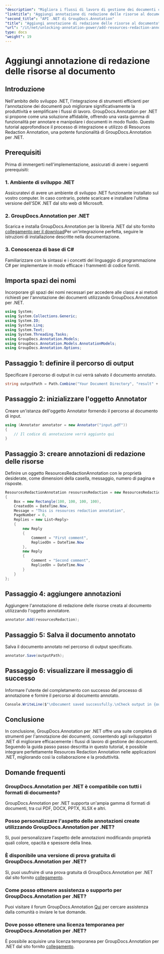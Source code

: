 ```yaml
---
"description": "Migliora i flussi di lavoro di gestione dei documenti con GroupDocs.Annotation per .NET. Integra perfettamente Resources Redaction Annotation nel tuo .NET per una maggiore efficienza."
"linktitle": "Aggiungi annotazione di redazione delle risorse al documento"
"second_title": "API .NET di GroupDocs.Annotation"
"title": "Aggiungi annotazione di redazione delle risorse al documento"
"url": "/it/net/unlocking-annotation-power/add-resources-redaction-annotation/"
type: docs
"weight": 19
---
```


# Aggiungi annotazione di redazione delle risorse al documento

## Introduzione
Nell'ambito dello sviluppo .NET, l'integrazione di strumenti efficienti per l'annotazione dei documenti può migliorare significativamente la produttività e semplificare i flussi di lavoro. GroupDocs.Annotation per .NET si propone come una soluzione affidabile, offrendo una vasta gamma di funzionalità per annotare e manipolare i documenti in modo fluido. Questo tutorial approfondisce il processo di integrazione e utilizzo di Resources Redaction Annotation, una potente funzionalità di GroupDocs.Annotation per .NET.
## Prerequisiti
Prima di immergerti nell'implementazione, assicurati di avere i seguenti prerequisiti:
### 1. Ambiente di sviluppo .NET
Assicuratevi di avere un ambiente di sviluppo .NET funzionante installato sul vostro computer. In caso contrario, potete scaricare e installare l'ultima versione dell'SDK .NET dal sito web di Microsoft.
### 2. GroupDocs.Annotation per .NET
Scarica e installa GroupDocs.Annotation per la libreria .NET dal sito fornito [collegamento per il download](https://releases.groupdocs.com/annotation/net/)Per un'integrazione perfetta, seguire le istruzioni di installazione descritte nella documentazione.
### 3. Conoscenza di base di C#
Familiarizzare con la sintassi e i concetti del linguaggio di programmazione C# per implementare in modo efficace i frammenti di codice forniti.

## Importa spazi dei nomi
Incorporare gli spazi dei nomi necessari per accedere alle classi e ai metodi richiesti per l'annotazione dei documenti utilizzando GroupDocs.Annotation per .NET.

```csharp
using System;
using System.Collections.Generic;
using System.IO;
using System.Linq;
using System.Text;
using System.Threading.Tasks;
using GroupDocs.Annotation.Models;
using GroupDocs.Annotation.Models.AnnotationModels;
using GroupDocs.Annotation.Options;
```
## Passaggio 1: definire il percorso di output
Specificare il percorso di output in cui verrà salvato il documento annotato.
```csharp
string outputPath = Path.Combine("Your Document Directory", "result" + Path.GetExtension("input.pdf"));
```
## Passaggio 2: inizializzare l'oggetto Annotator
Creare un'istanza dell'oggetto Annotator fornendo il percorso al documento di input.
```csharp
using (Annotator annotator = new Annotator("input.pdf"))
{
    // Il codice di annotazione verrà aggiunto qui
}
```
## Passaggio 3: creare annotazioni di redazione delle risorse
Definire un oggetto ResourcesRedactionAnnotation con le proprietà desiderate, come dimensioni della casella, messaggio, numero di pagina e risposte.
```csharp
ResourcesRedactionAnnotation resourcesRedaction = new ResourcesRedactionAnnotation
{
    Box = new Rectangle(100, 100, 100, 100),
    CreatedOn = DateTime.Now,
    Message = "This is resources redaction annotation",
    PageNumber = 0,
    Replies = new List<Reply>
    {
        new Reply
        {
            Comment = "First comment",
            RepliedOn = DateTime.Now
        },
        new Reply
        {
            Comment = "Second comment",
            RepliedOn = DateTime.Now
        }
    }
};
```
## Passaggio 4: aggiungere annotazioni
Aggiungere l'annotazione di redazione delle risorse creata al documento utilizzando l'oggetto annotatore.
```csharp
annotator.Add(resourcesRedaction);
```
## Passaggio 5: Salva il documento annotato
Salva il documento annotato nel percorso di output specificato.
```csharp
annotator.Save(outputPath);
```
## Passaggio 6: visualizzare il messaggio di successo
Informare l'utente del completamento con successo del processo di annotazione e fornire il percorso al documento annotato.
```csharp
Console.WriteLine($"\nDocument saved successfully.\nCheck output in {outputPath}.");
```

## Conclusione
In conclusione, GroupDocs.Annotation per .NET offre una suite completa di strumenti per l'annotazione dei documenti, consentendo agli sviluppatori .NET di migliorare efficacemente i flussi di lavoro di gestione dei documenti. Seguendo la guida passo passo descritta in questo tutorial, è possibile integrare perfettamente Resources Redaction Annotation nelle applicazioni .NET, migliorando così la collaborazione e la produttività.
## Domande frequenti
### GroupDocs.Annotation per .NET è compatibile con tutti i formati di documento?
GroupDocs.Annotation per .NET supporta un'ampia gamma di formati di documenti, tra cui PDF, DOCX, PPTX, XLSX e altri.
### Posso personalizzare l'aspetto delle annotazioni create utilizzando GroupDocs.Annotation per .NET?
Sì, puoi personalizzare l'aspetto delle annotazioni modificando proprietà quali colore, opacità e spessore della linea.
### È disponibile una versione di prova gratuita di GroupDocs.Annotation per .NET?
Sì, puoi usufruire di una prova gratuita di GroupDocs.Annotation per .NET dal sito fornito [collegamento](https://releases.groupdocs.com/).
### Come posso ottenere assistenza o supporto per GroupDocs.Annotation per .NET?
Puoi visitare il forum GroupDocs.Annotation [Qui](https://forum.groupdocs.com/c/annotation/10) per cercare assistenza dalla comunità o inviare le tue domande.
### Dove posso ottenere una licenza temporanea per GroupDocs.Annotation per .NET?
È possibile acquisire una licenza temporanea per GroupDocs.Annotation per .NET dal sito fornito [collegamento](https://purchase.groupdocs.com/temporary-license/).